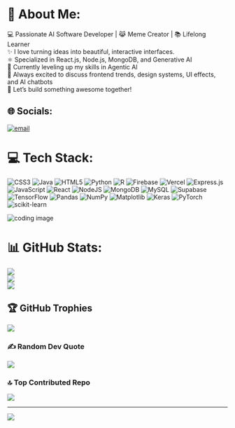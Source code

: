 # 💫 About Me:
💻 Passionate AI Software Developer | 😹 Meme Creator | 📚 Lifelong Learner<br>✨ I love turning ideas into beautiful, interactive interfaces.<br>⚛️ Specialized in React.js, Node.js, MongoDB, and Generative AI<br>🚀 Currently leveling up my skills in Agentic AI<br>🎨 Always excited to discuss frontend trends, design systems, UI effects, and AI chatbots<br>🤝 Let’s build something awesome together!


## 🌐 Socials:
[![email](https://img.shields.io/badge/Email-D14836?logo=gmail&logoColor=white)](mailto:karthick09022005@gmail.com ) 


# 💻 Tech Stack:
![CSS3](https://img.shields.io/badge/css3-%231572B6.svg?style=for-the-badge&logo=css3&logoColor=white) ![Java](https://img.shields.io/badge/java-%23ED8B00.svg?style=for-the-badge&logo=openjdk&logoColor=white) ![HTML5](https://img.shields.io/badge/html5-%23E34F26.svg?style=for-the-badge&logo=html5&logoColor=white) ![Python](https://img.shields.io/badge/python-3670A0?style=for-the-badge&logo=python&logoColor=ffdd54) ![R](https://img.shields.io/badge/r-%23276DC3.svg?style=for-the-badge&logo=r&logoColor=white) ![Firebase](https://img.shields.io/badge/firebase-%23039BE5.svg?style=for-the-badge&logo=firebase) ![Vercel](https://img.shields.io/badge/vercel-%23000000.svg?style=for-the-badge&logo=vercel&logoColor=white) ![Express.js](https://img.shields.io/badge/express.js-%23404d59.svg?style=for-the-badge&logo=express&logoColor=%2361DAFB) ![JavaScript](https://img.shields.io/badge/javascript-%23323330.svg?style=for-the-badge&logo=javascript&logoColor=%23F7DF1E) ![React](https://img.shields.io/badge/react-%2320232a.svg?style=for-the-badge&logo=react&logoColor=%2361DAFB) ![NodeJS](https://img.shields.io/badge/node.js-6DA55F?style=for-the-badge&logo=node.js&logoColor=white) ![MongoDB](https://img.shields.io/badge/MongoDB-%234ea94b.svg?style=for-the-badge&logo=mongodb&logoColor=white) ![MySQL](https://img.shields.io/badge/mysql-4479A1.svg?style=for-the-badge&logo=mysql&logoColor=white) ![Supabase](https://img.shields.io/badge/Supabase-3ECF8E?style=for-the-badge&logo=supabase&logoColor=white) ![TensorFlow](https://img.shields.io/badge/TensorFlow-%23FF6F00.svg?style=for-the-badge&logo=TensorFlow&logoColor=white) ![Pandas](https://img.shields.io/badge/pandas-%23150458.svg?style=for-the-badge&logo=pandas&logoColor=white) ![NumPy](https://img.shields.io/badge/numpy-%23013243.svg?style=for-the-badge&logo=numpy&logoColor=white) ![Matplotlib](https://img.shields.io/badge/Matplotlib-%23ffffff.svg?style=for-the-badge&logo=Matplotlib&logoColor=black) ![Keras](https://img.shields.io/badge/Keras-%23D00000.svg?style=for-the-badge&logo=Keras&logoColor=white) ![PyTorch](https://img.shields.io/badge/PyTorch-%23EE4C2C.svg?style=for-the-badge&logo=PyTorch&logoColor=white) ![scikit-learn](https://img.shields.io/badge/scikit--learn-%23F7931E.svg?style=for-the-badge&logo=scikit-learn&logoColor=white)

![coding image](https://github.com/user-attachments/assets/bbb3ad77-2a9c-4350-89be-ba2ff97d7fa2)

# 📊 GitHub Stats:
![](https://github-readme-stats.vercel.app/api?username=KarthickV2005&theme=dark&hide_border=false&include_all_commits=false&count_private=false)<br/>
![](https://nirzak-streak-stats.vercel.app/?user=KarthickV2005&theme=dark&hide_border=false)<br/>
![](https://github-readme-stats.vercel.app/api/top-langs/?username=KarthickV2005&theme=dark&hide_border=false&include_all_commits=false&count_private=false&layout=compact)

## 🏆 GitHub Trophies
![](https://github-profile-trophy.vercel.app/?username=KarthickV2005&theme=radical&no-frame=false&no-bg=true&margin-w=4)

### ✍️ Random Dev Quote
![](https://quotes-github-readme.vercel.app/api?type=horizontal&theme=radical)

### 🔝 Top Contributed Repo
![](https://github-contributor-stats.vercel.app/api?username=KarthickV2005&limit=5&theme=dark&combine_all_yearly_contributions=true)

---
[![](https://visitcount.itsvg.in/api?id=KarthickV2005&icon=0&color=0)](https://visitcount.itsvg.in)

<!-- Proudly created with GPRM ( https://gprm.itsvg.in ) -->

